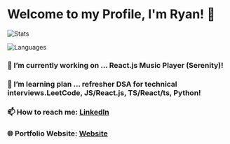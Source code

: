 # Welcome to my Profile, I'm Ryan! 👋

![Stats](https://github-readme-stats.vercel.app/api?username=RyanTren&show_icons=true&theme=transparent )

![Languages](https://github-readme-stats.vercel.app/api/top-langs/?username=RyanTren&theme=transparent )

### 🔭 I’m currently working on ... React.js Music Player (Serenity)!
### 🌱 I’m learning plan ... refresher DSA for technical interviews.LeetCode, JS/React.js, TS/React/ts, Python!
### 📫 How to reach me: [LinkedIn](https://www.linkedin.com/in/ryantren/)
### 🌐 Portfolio Website: [Website](https://ryantren.github.io/protfolio-website/)
